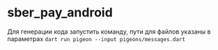 # sber_pay_android

Для генерации кода запустить команду, пути для файлов указаны в параметрах
`dart run pigeon --input pigeons/messages.dart`